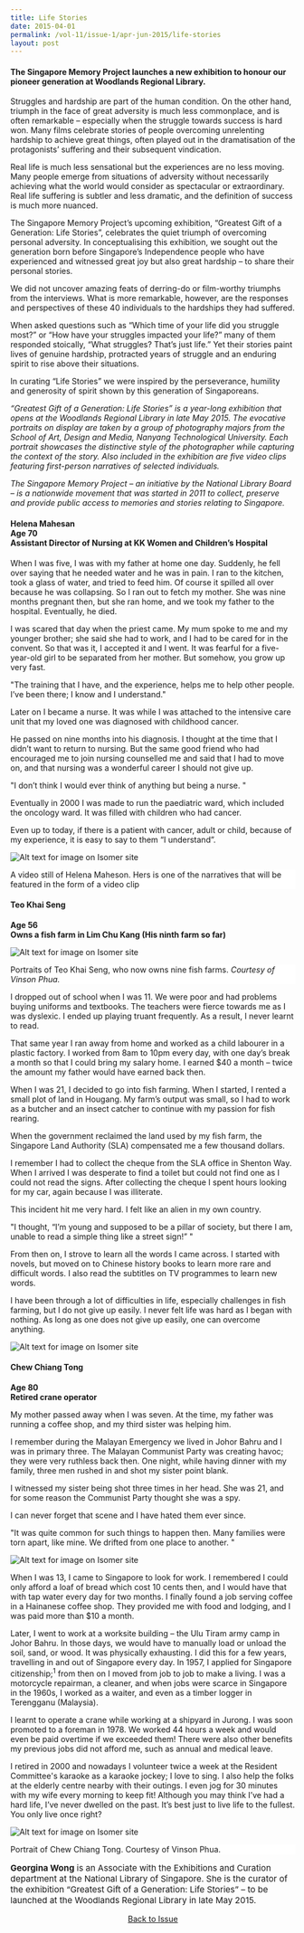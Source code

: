 ```yaml
---
title: Life Stories
date: 2015-04-01
permalink: /vol-11/issue-1/apr-jun-2015/life-stories
layout: post
---
```

#### The Singapore Memory Project launches a new exhibition to honour our pioneer generation at Woodlands Regional Library.

Struggles and hardship are part of the human condition. On the other hand, triumph in the face of great adversity is much less commonplace, and is often remarkable – especially when the struggle towards success is hard won. Many films celebrate stories of people overcoming unrelenting hardship to achieve great things, often played out in the dramatisation of the protagonists’ suffering and their subsequent vindication. 

Real life is much less sensational but the experiences are no less moving. Many people emerge from situations of adversity without necessarily achieving what the world would consider as spectacular or extraordinary. Real life suffering is subtler and less dramatic, and the definition of success is much more nuanced. 

The Singapore Memory Project’s upcoming exhibition, “Greatest Gift of a Generation: Life Stories”, celebrates the quiet triumph of overcoming personal adversity. In conceptualising this exhibition, we sought out the generation born before Singapore’s Independence  people who have experienced and witnessed great joy but also great hardship – to share their personal stories. 

We did not uncover amazing feats of derring-do or film-worthy triumphs from the interviews. What is more remarkable, however, are the responses and perspectives of these 40 individuals to the hardships they had suffered.

When asked questions such as “Which time of your life did you struggle most?” or “How have your struggles impacted your life?” many of them responded stoically, “What struggles? That’s just life.” Yet their stories paint lives of genuine hardship, protracted years of struggle and an enduring spirit to rise above their situations. 

In curating “Life Stories” we were inspired by the perseverance, humility and generosity of spirit shown by this generation of Singaporeans.

<i>“Greatest Gift of a Generation: Life Stories” is a year-long exhibition that opens at the Woodlands Regional Library in late May 2015. The evocative portraits on display are taken by a group of photography majors from the School of Art, Design and Media, Nanyang Technological University. Each portrait showcases the distinctive style of the photographer while capturing the context of the story. Also included in the exhibition are five video clips featuring first-person narratives of selected individuals.</i> 

<i>The Singapore Memory Project – an initiative by the National Library Board – is a nationwide movement that was started in 2011 to collect, preserve and provide public access to memories and stories relating to Singapore.</i>

#### **Helena Mahesan**<br>**Age 70** <br>**Assistant Director of Nursing at KK Women and Children’s Hospital**

When I was five, I was with my father at home one day. Suddenly, he fell over saying that he needed water and he was in pain. I ran to the kitchen, took a glass of water, and tried to feed him. Of course it spilled all over because he was collapsing. So I ran out to fetch my mother. She was nine months pregnant then, but she ran home, and we took my father to the hospital. Eventually, he died. 

I was scared that day when the priest came. My mum spoke to me and my younger brother; she said she had to work, and I had to be cared for in the convent. So that was it, I accepted it and I went. It was fearful for a five-year-old girl to be separated from her mother. But somehow, you grow up very fast. 

"The training that I have, and the experience, helps me to help other people. I’ve been there; I know and I understand."

Later on I became a nurse. It was while I was attached to the intensive care unit that my loved one was diagnosed with childhood cancer. 

He passed on nine months into his diagnosis. I thought at the time that I didn’t want to return to nursing. But the same good friend who had encouraged me to join nursing counselled me and said that I had to move on, and that nursing was a wonderful career I should not give up.

"I don’t think I would ever think of anything but being a nurse. "

Eventually in 2000 I was made to run the paediatric ward, which included the oncology ward. It was filled with children who had cancer. 

Even up to today, if there is a patient with cancer, adult or child, because of my experience, it is easy to say to them “I understand”.


![Alt text for image on Isomer site](/images/vol-11-issue-1/lifestories/nurse.jpg)
<div style="background-color: white;">A video still of Helena Maheson. Hers is one of the narratives that will be featured in the form of a video clip</div>

#### **Teo Khai Seng** 
**Age 56** <br>
**Owns a fish farm in Lim Chu Kang (His ninth farm so far)** 

![Alt text for image on Isomer site](/images/vol-11-issue-1/lifestories/DSC06219_Zhang_Kai_She_Vinson_Phua.jpg)
<div style="background-color: white;">Portraits of Teo Khai Seng, who now owns nine fish farms. <i>Courtesy of Vinson Phua.</i></div>

I dropped out of school when I was 11. We were poor and had problems buying uniforms and textbooks. The teachers were fierce towards me as I was dyslexic. I ended up playing truant frequently. As a result, I never learnt to read. 

That same year I ran away from home and worked as a child labourer in a plastic factory. I worked from 8am to 10pm every day, with one day’s break a month so that I could bring my salary home. I earned $40 a month – twice the amount my father would have earned back then. 

When I was 21, I decided to go into fish farming. When I started, I rented a small plot of land in Hougang. My farm’s output was small, so I had to work as a butcher and an insect catcher to continue with my passion for fish rearing. 

When the government reclaimed the land used by my fish farm, the Singapore Land Authority (SLA) compensated me a few thousand dollars. 

I remember I had to collect the cheque from the SLA office in Shenton Way. When I arrived I was desperate to find a toilet but could not find one as I could not read the signs. After collecting the cheque I spent hours looking for my car, again because I was illiterate. 

This incident hit me very hard. I felt like an alien in my own country.

"I thought, “I’m young and supposed to be a pillar of society, but there I am, unable to read a simple thing like a street sign!” "

From then on, I strove to learn all the words I came across. I started with novels, but moved on to Chinese history books to learn more rare and difficult words. I also read the subtitles on TV programmes to learn new words. 

I have been through a lot of difficulties in life, especially challenges in fish farming, but I do not give up easily. I never felt life was hard as I began with nothing. As long as one does not give up easily, one can overcome anything.

![Alt text for image on Isomer site](/images/vol-11-issue-1/lifestories/DSC06219_Zhang_Kai_She_Vinson_Phua1.jpg)
<div style="background-color: white;"></div>

#### **Chew Chiang Tong** 
**Age 80** <br>
**Retired crane operator** 

My mother passed away when I was seven. At the time, my father was running a coffee shop, and my third sister was helping him. 

I remember during the Malayan Emergency we lived in Johor Bahru and I was in primary three. The Malayan Communist Party was creating havoc; they were very ruthless back then. One night, while having dinner with my family, three men rushed in and shot my sister point blank. 

I witnessed my sister being shot three times in her head. She was 21, and for some reason the Communist Party thought she was a spy. 

I can never forget that scene and I have hated them ever since. 

"It was quite common for such things to happen then. Many families were torn apart, like mine. We drifted from one place to another. "

![Alt text for image on Isomer site](/images/vol-11-issue-1/lifestories/DSC05937_Zhou_Jiang_Vinson_Phua1.jpg)
<div style="background-color: white;"></div>

When I was 13, I came to Singapore to look for work. I remembered I could only afford a loaf of bread which cost 10 cents then, and I would have that with tap water every day for two months. I finally found a job serving coffee in a Hainanese coffee shop. They provided me with food and lodging, and I was paid more than $10 a month. 

Later, I went to work at a worksite building – the Ulu Tiram army camp in Johor Bahru. In those days, we would have to manually load or unload the soil, sand, or wood. It was physically exhausting. I did this for a few years, travelling in and out of Singapore every day. 
In 1957, I applied for Singapore citizenship;<sup>1</sup> from then on I moved from job to job to make a living. I was a motorcycle repairman, a cleaner, and when jobs were scarce in Singapore in the 1960s, I worked as a waiter, and even as a timber logger in Terengganu (Malaysia). 

I learnt to operate a crane while working at a shipyard in Jurong. I was soon promoted to a foreman in 1978. We worked 44 hours a week and would even be paid overtime if we exceeded them! There were also other benefits my previous jobs did not afford me, such as annual and medical leave. 

I retired in 2000 and nowadays I volunteer twice a week at the Resident Committee's karaoke as a karaoke jockey; I love to sing. I also help the folks at the elderly centre nearby with their outings. I even jog for 30 minutes with my wife every morning to keep fit! Although you may think I’ve had a hard life, I’ve never dwelled on the past. It’s best just to live life to the fullest. You only live once right?

![Alt text for image on Isomer site](/images/vol-11-issue-1/lifestories/DSC05937_Zhou_Jiang_Vinson_Phua.jpg)
<div style="background-color: white;">Portrait of Chew Chiang Tong. Courtesy of Vinson Phua.</div>

<p style="font-size:15px;"><b>Georgina Wong</b> is an Associate with the Exhibitions and Curation department at the National Library of Singapore. She is the curator of the exhibition “Greatest Gift of a Generation: Life Stories” – to be launched at the Woodlands Regional Library in late May 2015.</p>

<a href="https://nlb-ba-staging.netlify.app/vol-11/issue-1/Apr-jun-2015/"><center>Back to Issue</center></a>
